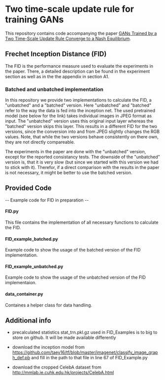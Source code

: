 # Two time-scale update rule for training GANs

This repository contains code accompanying the paper [GANs Trained by a Two Time-Scale Update Rule
Converge to a Nash Equilibrium](https://arxiv.org/abs/1706.08500).

## Frechet Inception Distance (FID)
The FID is the performance measure used to evaluate the experiments in the paper. There, a detailed description can be found 
in the experiment section as well as in the the appendix in section A1. 

### Batched and unbatched implementation
In this repository we provide two implementations to calculate the FID, a "unbatched" and a "batched" version. Here "unbatched" 
and "batched" refer to the way the data is fed into the inception net. The used pretrained model (see below for the link) takes 
individual images in JPEG format as input. The "unbatched" version uses this original input layer whereas the "batched" version
skips this layer. This results in a different FID for the two versions, since the conversion into and from JPEG slightly
changes the RGB values. Note, that while the two versions behave consistently on there own, they are not directly compareable.

The experiments in the paper are done with the "unbatched" version, except for the reported consistancy tests. 
The downside of the "unbatched" version is, that it is very slow (but since we started with this version we had to stick 
with it).  Therefor, if a direct comparison with the results in the paper is not necessary, it might be better to use the
batched version.

## Provided Code

-- Example code for FID in preparation --

#### FID.py
This file contains the implementation of all necessary functions to calculate the FID. 

#### FID_example_batched.py
Example code to show the usage of the batched version of the FID implementation.

#### FID_example_unbatched.py
Example code to show the usage of the unbatched version of the FID implementaion.

#### data_container.py
Containes a helper class for data handling.

## Additional info 
- precalculated statistics stat_trn.pkl.gz used in FID_Examples is to big to store on github. It will be made available differently 

- download the inception model from https://github.com/taey16/tf/blob/master/imagenet/classify_image_graph_def.pb and fill in the path to that file in line 67 of FID_Example.py

- download the cropped CelebA dataset from http://mmlab.ie.cuhk.edu.hk/projects/CelebA.html
